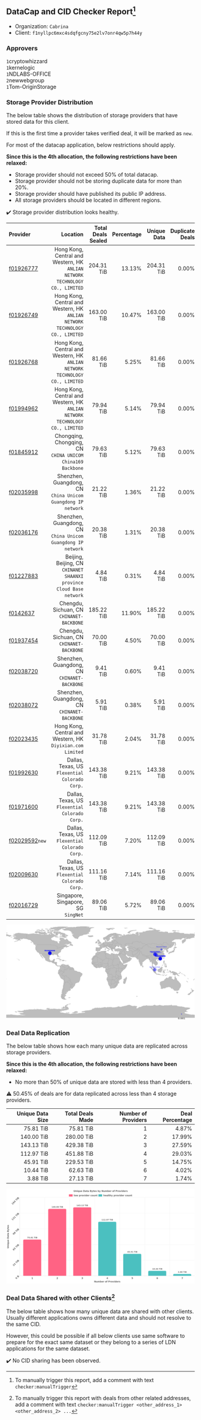 ## DataCap and CID Checker Report[^1]
 - Organization: `Cabrina`
 - Client: `f1nyllpc6mxc4sdqfgcny75e2lv7onr4qw5p7h44y`
### Approvers
`1`cryptowhizzard<br/>`1`kernelogic<br/>`1`NDLABS-OFFICE<br/>`2`newwebgroup<br/>`1`Tom-OriginStorage

### Storage Provider Distribution
The below table shows the distribution of storage providers that have stored data for this client.

If this is the first time a provider takes verified deal, it will be marked as `new`.

For most of the datacap application, below restrictions should apply.

**Since this is the 4th allocation, the following restrictions have been relaxed:**
 - Storage provider should not exceed 50% of total datacap.
 - Storage provider should not be storing duplicate data for more than 20%.
 - Storage provider should have published its public IP address.
 - All storage providers should be located in different regions.

✔️ Storage provider distribution looks healthy.

| Provider                                                    |                                                                        Location | Total Deals Sealed | Percentage | Unique Data | Duplicate Deals |
| :---------------------------------------------------------- | ------------------------------------------------------------------------------: | -----------------: | ---------: | ----------: | --------------: |
| [f01926777](https://filfox.info/en/address/f01926777)       | Hong Kong, Central and Western, HK<br/>`ANLIAN NETWORK TECHNOLOGY CO., LIMITED` |         204.31 TiB |     13.13% |  204.31 TiB |           0.00% |
| [f01926749](https://filfox.info/en/address/f01926749)       | Hong Kong, Central and Western, HK<br/>`ANLIAN NETWORK TECHNOLOGY CO., LIMITED` |         163.00 TiB |     10.47% |  163.00 TiB |           0.00% |
| [f01926768](https://filfox.info/en/address/f01926768)       | Hong Kong, Central and Western, HK<br/>`ANLIAN NETWORK TECHNOLOGY CO., LIMITED` |          81.66 TiB |      5.25% |   81.66 TiB |           0.00% |
| [f01994962](https://filfox.info/en/address/f01994962)       | Hong Kong, Central and Western, HK<br/>`ANLIAN NETWORK TECHNOLOGY CO., LIMITED` |          79.94 TiB |      5.14% |   79.94 TiB |           0.00% |
| [f01845912](https://filfox.info/en/address/f01845912)       |                   Chongqing, Chongqing, CN<br/>`CHINA UNICOM China169 Backbone` |          79.63 TiB |      5.12% |   79.63 TiB |           0.00% |
| [f02035998](https://filfox.info/en/address/f02035998)       |                 Shenzhen, Guangdong, CN<br/>`China Unicom Guangdong IP network` |          21.22 TiB |      1.36% |   21.22 TiB |           0.00% |
| [f02036176](https://filfox.info/en/address/f02036176)       |                 Shenzhen, Guangdong, CN<br/>`China Unicom Guangdong IP network` |          20.38 TiB |      1.31% |   20.38 TiB |           0.00% |
| [f01227883](https://filfox.info/en/address/f01227883)       |         Beijing, Beijing, CN<br/>`CHINANET SHAANXI province Cloud Base network` |           4.84 TiB |      0.31% |    4.84 TiB |           0.00% |
| [f0142637](https://filfox.info/en/address/f0142637)         |                                    Chengdu, Sichuan, CN<br/>`CHINANET-BACKBONE` |         185.22 TiB |     11.90% |  185.22 TiB |           0.00% |
| [f01937454](https://filfox.info/en/address/f01937454)       |                                    Chengdu, Sichuan, CN<br/>`CHINANET-BACKBONE` |          70.00 TiB |      4.50% |   70.00 TiB |           0.00% |
| [f02038720](https://filfox.info/en/address/f02038720)       |                                 Shenzhen, Guangdong, CN<br/>`CHINANET-BACKBONE` |           9.41 TiB |      0.60% |    9.41 TiB |           0.00% |
| [f02038072](https://filfox.info/en/address/f02038072)       |                                 Shenzhen, Guangdong, CN<br/>`CHINANET-BACKBONE` |           5.91 TiB |      0.38% |    5.91 TiB |           0.00% |
| [f02023435](https://filfox.info/en/address/f02023435)       |                   Hong Kong, Central and Western, HK<br/>`Diyixian.com Limited` |          31.78 TiB |      2.04% |   31.78 TiB |           0.00% |
| [f01992630](https://filfox.info/en/address/f01992630)       |                               Dallas, Texas, US<br/>`Flexential Colorado Corp.` |         143.38 TiB |      9.21% |  143.38 TiB |           0.00% |
| [f01971600](https://filfox.info/en/address/f01971600)       |                               Dallas, Texas, US<br/>`Flexential Colorado Corp.` |         143.38 TiB |      9.21% |  143.38 TiB |           0.00% |
| [f02029592](https://filfox.info/en/address/f02029592)`new`  |                               Dallas, Texas, US<br/>`Flexential Colorado Corp.` |         112.09 TiB |      7.20% |  112.09 TiB |           0.00% |
| [f02009630](https://filfox.info/en/address/f02009630)       |                               Dallas, Texas, US<br/>`Flexential Colorado Corp.` |         111.16 TiB |      7.14% |  111.16 TiB |           0.00% |
| [f02016729](https://filfox.info/en/address/f02016729)       |                                          Singapore, Singapore, SG<br/>`SingNet` |          89.06 TiB |      5.72% |   89.06 TiB |           0.00% |

<img src="https://raw.githubusercontent.com/data-preservation-programs/filplus-checker-assets/main/filecoin-project/filecoin-plus-large-datasets/issues/1146/1677591625267.png"/>

### Deal Data Replication
The below table shows how each many unique data are replicated across storage providers.


**Since this is the 4th allocation, the following restrictions have been relaxed:**
- No more than 50% of unique data are stored with less than 4 providers.

⚠️ 50.45% of deals are for data replicated across less than 4 storage providers.

| Unique Data Size | Total Deals Made | Number of Providers | Deal Percentage |
| ---------------: | ---------------: | ------------------: | --------------: |
|        75.81 TiB |        75.81 TiB |                   1 |           4.87% |
|       140.00 TiB |       280.00 TiB |                   2 |          17.99% |
|       143.13 TiB |       429.38 TiB |                   3 |          27.59% |
|       112.97 TiB |       451.88 TiB |                   4 |          29.03% |
|        45.91 TiB |       229.53 TiB |                   5 |          14.75% |
|        10.44 TiB |        62.63 TiB |                   6 |           4.02% |
|         3.88 TiB |        27.13 TiB |                   7 |           1.74% |

<img src="https://raw.githubusercontent.com/data-preservation-programs/filplus-checker-assets/main/filecoin-project/filecoin-plus-large-datasets/issues/1146/1677591626104.png"/>

### Deal Data Shared with other Clients[^3]
The below table shows how many unique data are shared with other clients.
Usually different applications owns different data and should not resolve to the same CID.

However, this could be possible if all below clients use same software to prepare for the exact same dataset or they belong to a series of LDN applications for the same dataset.

✔️ No CID sharing has been observed.

[^1]: To manually trigger this report, add a comment with text `checker:manualTrigger`

[^2]: Deals from those addresses are combined into this report as they are specified with `checker:manualTrigger`

[^3]: To manually trigger this report with deals from other related addresses, add a comment with text `checker:manualTrigger <other_address_1> <other_address_2> ...`
